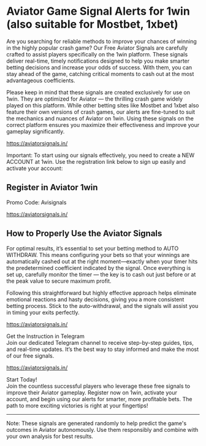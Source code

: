 # Aviator Game Signal Alerts for 1win (also suitable for Mostbet, 1xbet)

Are you searching for reliable methods to improve your chances of winning in the highly popular crash game? Our Free Aviator Signals are carefully crafted to assist players specifically on the 1win platform. These signals deliver real-time, timely notifications designed to help you make smarter betting decisions and increase your odds of success. With them, you can stay ahead of the game, catching critical moments to cash out at the most advantageous coefficients.

Please keep in mind that these signals are created exclusively for use on 1win. They are optimized for Aviator — the thrilling crash game widely played on this platform. While other betting sites like Mostbet and 1xbet also feature their own versions of crash games, our alerts are fine-tuned to suit the mechanics and nuances of Aviator on 1win. Using these signals on the correct platform ensures you maximize their effectiveness and improve your gameplay significantly.

<a href="https://aviatorsignals.in/" target="_blank" rel="noopener noreferrer">https://aviatorsignals.in/</a>


Important: To start using our signals effectively, you need to create a NEW ACCOUNT at 1win. Use the registration link below to sign up easily and activate your account:

## Register in Aviator 1win  
Promo Code: Avisignals

<a href="https://aviatorsignals.in/" target="_blank" rel="noopener noreferrer">https://aviatorsignals.in/</a>


## How to Properly Use the Aviator Signals

For optimal results, it’s essential to set your betting method to AUTO WITHDRAW. This means configuring your bets so that your winnings are automatically cashed out at the right moment—exactly when your timer hits the predetermined coefficient indicated by the signal. Once everything is set up, carefully monitor the timer — the key is to cash out just before or at the peak value to secure maximum profit.

Following this straightforward but highly effective approach helps eliminate emotional reactions and hasty decisions, giving you a more consistent betting process. Stick to the auto-withdrawal, and the signals will assist you in timing your exits perfectly.

<a href="https://aviatorsignals.in/" target="_blank" rel="noopener noreferrer">https://aviatorsignals.in/</a>


Get the Instruction in Telegram  
Join our dedicated Telegram channel to receive step-by-step guides, tips, and real-time updates. It’s the best way to stay informed and make the most of our free signals.

<a href="https://aviatorsignals.in/" target="_blank" rel="noopener noreferrer">https://aviatorsignals.in/</a>


Start Today!  
Join the countless successful players who leverage these free signals to improve their Aviator gameplay. Register now on 1win, activate your account, and begin using our alerts for smarter, more profitable bets. The path to more exciting victories is right at your fingertips!

---

Note: These signals are generated randomly to help predict the game's outcomes in Aviator autonomously. Use them responsibly and combine with your own analysis for best results.

